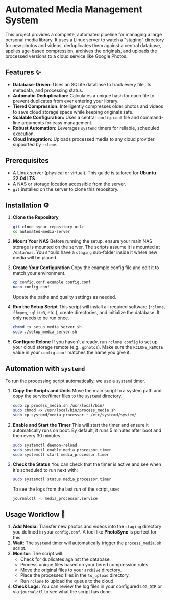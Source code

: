 # Automated Media Management System

This project provides a complete, automated pipeline for managing a large personal media library. It uses a Linux server to watch a "staging" directory for new photos and videos, deduplicates them against a central database, applies age-based compression, archives the originals, and uploads the processed versions to a cloud service like Google Photos.

## Features ✨

* **Database-Driven:** Uses an SQLite database to track every file, its metadata, and processing status.
* **Automatic Deduplication:** Calculates a unique hash for each file to prevent duplicates from ever entering your library.
* **Tiered Compression:** Intelligently compresses older photos and videos to save cloud storage space while keeping originals safe.
* **Scalable Configuration:** Uses a central `config.conf` file and command-line arguments for easy management.
* **Robust Automation:** Leverages `systemd` timers for reliable, scheduled execution.
* **Cloud Integration:** Uploads processed media to any cloud provider supported by `rclone`.

## Prerequisites

* A Linux server (physical or virtual). This guide is tailored for **Ubuntu 22.04 LTS**.
* A NAS or storage location accessible from the server.
* `git` installed on the server to clone this repository.

## Installation ⚙️

1.  **Clone the Repository**
    ```bash
    git clone <your-repository-url>
    cd automated-media-server
    ```

2.  **Mount Your NAS**
    Before running the setup, ensure your main NAS storage is mounted on the server. The scripts assume it is mounted at `/data/nas`. You should have a `staging` sub-folder inside it where new media will be placed.

3.  **Create Your Configuration**
    Copy the example config file and edit it to match your environment.
    ```bash
    cp config.conf.example config.conf
    nano config.conf
    ```
    Update the paths and quality settings as needed.

4.  **Run the Setup Script**
    This script will install all required software (`rclone`, `ffmpeg`, `sqlite3`, etc.), create directories, and initialize the database. It only needs to be run once.
    ```bash
    chmod +x setup_media_server.sh
    sudo ./setup_media_server.sh
    ```

5.  **Configure Rclone**
    If you haven't already, run `rclone config` to set up your cloud storage remote (e.g., `gphotos`). Make sure the `RCLONE_REMOTE` value in your `config.conf` matches the name you give it.

## Automation with `systemd`

To run the processing script automatically, we use a `systemd` timer.

1.  **Copy the Scripts and Units**
    Move the main script to a system path and copy the service/timer files to the `systemd` directory.
    ```bash
    sudo cp process_media.sh /usr/local/bin/
    sudo chmod +x /usr/local/bin/process_media.sh
    sudo cp systemd/media_processor.* /etc/systemd/system/
    ```

2.  **Enable and Start the Timer**
    This will start the timer and ensure it automatically runs on boot. By default, it runs 5 minutes after boot and then every 30 minutes.
    ```bash
    sudo systemctl daemon-reload
    sudo systemctl enable media_processor.timer
    sudo systemctl start media_processor.timer
    ```

3.  **Check the Status**
    You can check that the timer is active and see when it's scheduled to run next with:
    ```bash
    sudo systemctl status media_processor.timer
    ```
    To see the logs from the last run of the script, use:
    ```bash
    journalctl -u media_processor.service
    ```

## Usage Workflow 🚀

1.  **Add Media:** Transfer new photos and videos into the `staging` directory you defined in your `config.conf`. A tool like **PhotoSync** is perfect for this.
2.  **Wait:** The `systemd` timer will automatically trigger the `process_media.sh` script.
3.  **Monitor:** The script will:
    * Check for duplicates against the database.
    * Process unique files based on your tiered compression rules.
    * Move the original files to your `archive` directory.
    * Place the processed files in the `to_upload` directory.
    * Run `rclone` to upload the queue to the cloud.
4.  **Check Logs:** You can review the log files in your configured `LOG_DIR` or via `journalctl` to see what the script has done.
